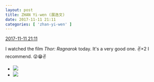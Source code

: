 ```yaml
---
layout: post
title: ZHAN Yi-wen (展逸文)
date: 2017-11-11 21:11
categories: [ 'zhan-yi-wen' ]
---
```


<div class="weibo-info">
  <a href="https://weibo.com/6108090526/FuDfstR6w">2017-11-11 21:11</a>
</div>

I watched the film *Thor: Ragnarok* today. It's a very good one. :v:×2 I recommend. :stuck_out_tongue_winking_eye::grin::v:

<!-- more -->

<ul class="weibo-pic-list-1">
  <li class="weibo-pic">
    <a href="https://wx1.sinaimg.cn/mw690/006FmVn8ly1flegczbz3mj30qp0wn0xj.jpg"><img src="http://wx1.sinaimg.cn/thumb150/006FmVn8ly1flegczbz3mj30qp0wn0xj.jpg" /></a>
  </li>
  <li class="weibo-pic">
    <a href="https://wx3.sinaimg.cn/mw690/006FmVn8ly1flegcy371qj30qo0zkwmf.jpg"><img src="http://wx3.sinaimg.cn/thumb150/006FmVn8ly1flegcy371qj30qo0zkwmf.jpg" /></a>
  </li>
</ul>
